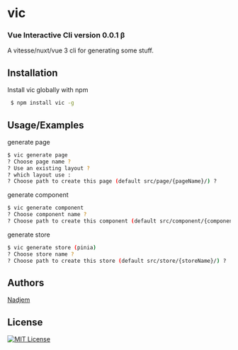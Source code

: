 
# vic 
### Vue Interactive Cli version 0.0.1 β
A vitesse/nuxt/vue 3 cli for generating some stuff.


## Installation

Install vic globally with npm

```bash
 $ npm install vic -g
```

    
## Usage/Examples

generate page

```bash
$ vic generate page
? Choose page name ?
? Use an existing layout ?
? which layout use :
? Choose path to create this page (default src/page/{pageName}/) ?
```

generate component

```bash
$ vic generate component
? Choose component name ?
? Choose path to create this component (default src/component/{componentName}/) ? 
```

generate store

```bash
$ vic generate store (pinia)
? Choose store name ?
? Choose path to create this store (default src/store/{storeName}/) ? 
```


## Authors

[Nadjem](https://www.github.com/nadjem)


## License




[![MIT License](https://img.shields.io/badge/License-MIT-green.svg)](https://choosealicense.com/licenses/mit/)
